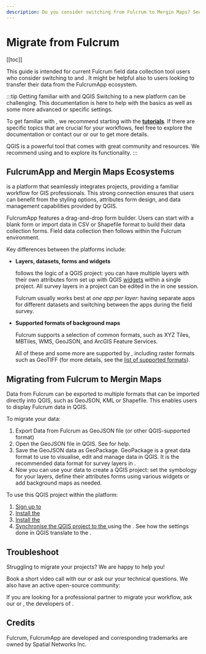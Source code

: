 ```yaml
---
description: Do you consider switching from Fulcrum to Mergin Maps? See the comparison of both platforms and practical tips for migrating to Mergin Maps.
---
```


# Migrate from Fulcrum
[[toc]]

This guide is intended for current Fulcrum field data collection tool users who consider switching to <QGIS link="" text="QGIS" /> and <MainPlatformNameLink />. It might be helpful also to <MainPlatformName /> users looking to transfer their data from the FulcrumApp ecosystem.

:::tip Getting familiar with <MainPlatformName /> and QGIS
Switching to a new platform can be challenging. This documentation is here to help with the basics as well as some more advanced or specific settings.

To get familiar with <MainPlatformNameLink />, we recommend starting with the [**tutorials**](../../tutorials/capturing-first-data/). If there are specific topics that are crucial for your workflows, feel free to explore the documentation or contact our <MerginMapsEmail id="sales" desc="sales team" /> or our <MerginMapsEmail id="support" desc="support team" /> to get more details.

QGIS is a powerful tool that comes with great community and resources. We recommend using <QGISHelp ver="latest" link="user_manual/index.html" text="QGIS User Guide" /> and <QGISHelp ver="latest" link="training_manual/index.html" text="QGIS Training Manual" /> to explore its functionality.
:::

## FulcrumApp and Mergin Maps Ecosystems

<MainPlatformNameLink /> is a platform that seamlessly integrates <QGIS link="" text="QGIS" /> projects, providing a familiar workflow for GIS professionals. This strong connection ensures that <MainPlatformName /> users can benefit from the styling options, attributes form design, and data management capabilities provided by QGIS.

FulcrumApp features a drag-and-drop form builder. Users can start with a blank form or import data in CSV or Shapefile format to build their data collection forms. Field data collection then follows within the Fulcrum environment.

Key differences between the platforms include:

- **Layers, datasets, forms and widgets**
   
   <MainPlatformName /> follows the logic of a QGIS project: you can have multiple layers with their own attributes form set up with QGIS [widgets](../../layer/form-widgets/) within a single project. All survey layers in a project can be edited in the <MobileAppNameShort /> in one session. 
   
   Fulcrum usually works best at *one app per layer*: having separate apps for different datasets and switching between the apps during the field survey. 

- **Supported formats of background maps**

   Fulcrum supports a selection of common formats, such as XYZ Tiles, MBTiles, WMS, GeoJSON, and ArcGIS Feature Services. 
   
   All of these and some more are supported by <MainPlatformName />, including raster formats such as GeoTIFF (for more details, see the [list of supported formats](../../gis/supported_formats/)).


## Migrating from Fulcrum to Mergin Maps

Data from Fulcrum can be exported to multiple formats that can be imported directly into QGIS, such as GeoJSON, KML or Shapefile. This enables users to display Fulcrum data in QGIS.

To migrate your data:
1. Export Data from Fulcrum as GeoJSON file (or other QGIS-supported format)
2. Open the GeoJSON file in QGIS. See <QGISHelp ver="latest" link="user_manual/managing_data_source/opening_data.html" text="QGIS User guide" /> for help. 
3. Save the GeoJSON data as GeoPackage. GeoPackage is a great data format to use to visualise, edit and manage data in QGIS. It is the recommended data format for survey layers in <MainPlatformName />.
4. Now you can use your data to create a QGIS project: set the symbology for your layers, define their attributes forms using various widgets or add background maps as needed.

To use this QGIS project within the <MainPlatformNameLink /> platform:
1. [Sign up to <MainPlatformName />](../../setup/sign-up-to-mergin-maps/)
2. [Install the <QGISPluginName />](../../setup/install-mergin-maps-plugin-for-qgis/)
3. [Install the <MobileAppName />](../../setup/install-mobile-app/)
4. [Synchronise the QGIS project to the <MobileAppNameShort />](../../manage/synchronisation/) using the <QGISPluginNameShort />. See how the settings done in QGIS translate to the <MobileAppNameShort />.

## Troubleshoot
Struggling to migrate your projects? We are happy to help you!

Book a short video call with our <MerginMapsEmail id="sales" desc="sales team" /> or ask our <MerginMapsEmail id="support" desc="support team" />  your technical questions. We also have an active open-source community:

<CommunityJoin />

If you are looking for a professional partner to migrate your workflow, ask our <MainDomainNameLink id="partners" desc="partners network"/>  or <LutraConsultingWeb />, the developers of <MainPlatformName />.

<PublicImage src="lutra-logo.png" title="Lutra Consulting Ltd. logo" style="width:50%" />

## Credits

Fulcrum, FulcrumApp are developed and corresponding trademarks are owned by Spatial Networks Inc.
